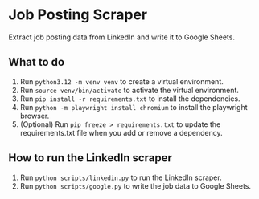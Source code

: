 # Job Posting Scraper

Extract job posting data from LinkedIn and write it to Google Sheets.

## What to do

1. Run `python3.12 -m venv venv` to create a virtual environment.
2. Run `source venv/bin/activate` to activate the virtual environment.
3. Run `pip install -r requirements.txt` to install the dependencies.
4. Run `python -m playwright install chromium` to install the playwright browser.
5. (Optional) Run `pip freeze > requirements.txt` to update the requirements.txt file when you add or remove a dependency.

## How to run the LinkedIn scraper

1. Run `python scripts/linkedin.py` to run the LinkedIn scraper.
2. Run `python scripts/google.py` to write the job data to Google Sheets.
